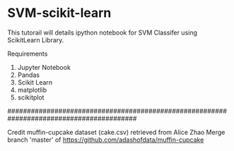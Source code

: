 # SVM-scikit-learn
This tutorail will details ipython notebook for SVM Classifer using ScikitLearn Library. 


Requirements

1) Jupyter Notebook
2) Pandas
3) Scikit Learn
4) matplotlib
5) scikitplot

#########################################################################################

Credit
muffin-cupcake dataset (cake.csv) retrieved from Alice Zhao Merge branch 'master' of https://github.com/adashofdata/muffin-cupcake

